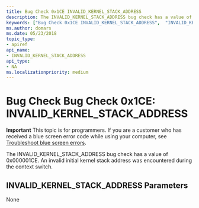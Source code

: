 ```yaml
---
title: Bug Check 0x1CE INVALID_KERNEL_STACK_ADDRESS 
description: The INVALID_KERNEL_STACK_ADDRESS bug check has a value of 0x000001CE.
keywords: ["Bug Check 0x1CE INVALID_KERNEL_STACK_ADDRESS",  "INVALID_KERNEL_STACK_ADDRESS"]
ms.author: domars
ms.date: 05/23/2018
topic_type:
- apiref
api_name:
- INVALID_KERNEL_STACK_ADDRESS 
api_type:
- NA
ms.localizationpriority: medium
---
```


# Bug Check Bug Check 0x1CE: INVALID\_KERNEL\_STACK\_ADDRESS

**Important** This topic is for programmers. If you are a customer who has received a blue screen error code while using your computer, see [Troubleshoot blue screen errors](https://windows.microsoft.com/windows-10/troubleshoot-blue-screen-errors).

The INVALID_KERNEL_STACK_ADDRESS bug check has a value of 0x000001CE. An invalid initial kernel stack address was encountered during the context switch.


## INVALID\_KERNEL\_STACK\_ADDRESS Parameters

None
 

 




